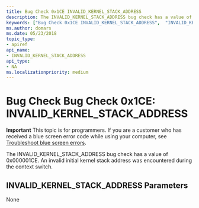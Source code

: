 ```yaml
---
title: Bug Check 0x1CE INVALID_KERNEL_STACK_ADDRESS 
description: The INVALID_KERNEL_STACK_ADDRESS bug check has a value of 0x000001CE.
keywords: ["Bug Check 0x1CE INVALID_KERNEL_STACK_ADDRESS",  "INVALID_KERNEL_STACK_ADDRESS"]
ms.author: domars
ms.date: 05/23/2018
topic_type:
- apiref
api_name:
- INVALID_KERNEL_STACK_ADDRESS 
api_type:
- NA
ms.localizationpriority: medium
---
```


# Bug Check Bug Check 0x1CE: INVALID\_KERNEL\_STACK\_ADDRESS

**Important** This topic is for programmers. If you are a customer who has received a blue screen error code while using your computer, see [Troubleshoot blue screen errors](https://windows.microsoft.com/windows-10/troubleshoot-blue-screen-errors).

The INVALID_KERNEL_STACK_ADDRESS bug check has a value of 0x000001CE. An invalid initial kernel stack address was encountered during the context switch.


## INVALID\_KERNEL\_STACK\_ADDRESS Parameters

None
 

 




